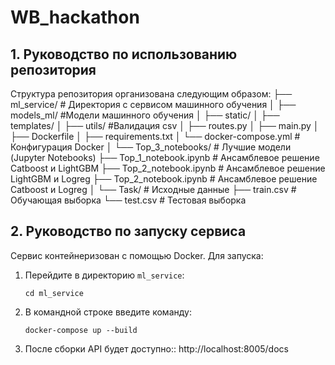 # WB_hackathon

## 1. Руководство по использованию репозитория

Структура репозитория организована следующим образом:
├── ml_service/ # Директория с сервисом машинного обучения
│ ├── models_ml/ #Модели машинного обучения 
│ ├── static/
│ ├── templates/ 
│ ├── utils/ #Валидация csv
│ ├── routes.py
│ ├── main.py
│ ├── Dockerfile
│ ├── requirements.txt
│ └── docker-compose.yml # Конфигурация Docker
│
└── Top_3_notebooks/ # Лучшие модели (Jupyter Notebooks)
  ├── Top_1_notebook.ipynb # Ансамблевое решение Catboost и LightGBM 
  ├── Top_2_notebook.ipynb # Ансамблевое решение LightGBM и Logreg
  ├── Top_2_notebook.ipynb # Ансамблевое решение Catboost и Logreg
  │
  └── Task/ # Исходные данные
    ├── train.csv # Обучающая выборка
    └── test.csv # Тестовая выборка
## 2. Руководство по запуску сервиса

Сервис контейнеризован с помощью Docker. Для запуска:

1. Перейдите в директорию `ml_service`:
   ```pwsh
   cd ml_service
2. В командной строке введите команду:
   ```pwsh
   docker-compose up --build
3. После сборки API будет доступно::
   http://localhost:8005/docs
